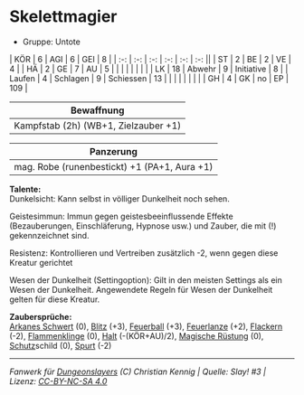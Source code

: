 # Skelettmagier  
- Gruppe: Untote  

| KÖR    | 6  | AGI      | 6  | GEI        | 8   |
| :-: | :-: | :-: | :-: | :-: | :-: ||
| ST     | 2  | BE       | 2  | VE         | 4   |
| HÄ     | 2  | GE       | 7  | AU         | 5   |
|        |    |          |    |            |     |
| LK     | 18 | Abwehr   | 9  | Initiative | 8   |
| Laufen | 4  | Schlagen | 9  | Schiessen  | 13  |
|        |    |          |    |            |     |
| GH     | 4  | GK       | no | EP         | 109 |


| Bewaffnung |
| --- |
| Kampfstab (2h) (WB+1, Zielzauber +1) |


| Panzerung |
| --- |
| mag. Robe (runenbestickt) +1 (PA+1, Aura +1) |


**Talente:**  
Dunkelsicht: Kann selbst in völliger Dunkelheit noch sehen.

Geistesimmun: Immun gegen geistesbeeinflussende Effekte (Bezauberungen, Einschläferung, Hypnose usw.) und Zauber, die mit (!) gekennzeichnet sind.

Resistenz: Kontrollieren und Vertreiben zusätzlich -2, wenn gegen diese Kreatur gerichtet

Wesen der Dunkelheit (Settingoption): Gilt in den meisten Settings als ein Wesen der Dunkelheit. Angewendete Regeln für Wesen der Dunkelheit gelten für diese Kreatur.


**Zaubersprüche:**  
[Arkanes Schwert](/grw/zauber/arkanes-schwert.md) (0), [Blitz](/grw/zauber/blitz.md) (+3), [Feuerball](/grw/zauber/feuerball.md) (+3), [Feuerlanze](/grw/zauber/feuerlanze.md) (+2), [Flackern](/grw/zauber/flackern.md) (-2), [Flammenklinge](/grw/zauber/flammenklinge.md) (0), [Halt](/grw/zauber/halt.md) (-(KÖR+AU)/2), [Magische Rüstung](/grw/zauber/magische-ruestung.md) (0), [Schutz](/fanwerk/zauber/schutz.md)schild (0), [Spurt](/grw/zauber/spurt.md) (-2)




___
*Fanwerk für [Dungeonslayers](https://www.dungeonslayers.net/) (C) Christian Kennig | Quelle: Slay! #3 | Lizenz: [CC-BY-NC-SA 4.0](https://creativecommons.org/licenses/by-nc-sa/4.0/deed.de)*